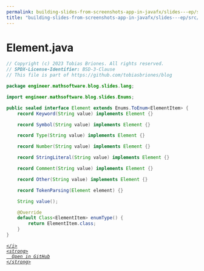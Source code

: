 ```yaml
---
permalink: building-slides-from-screenshots-app-in-javafx/slides---ep/src/main/java/engineer/mathsoftware/blog/slides/lang/Element.java.html
title: "building-slides-from-screenshots-app-in-javafx/slides---ep/src/main/java/engineer/mathsoftware/blog/slides/lang/Element.java"
---
```


# Element.java
```java
// Copyright (c) 2023 Tobias Briones. All rights reserved.
// SPDX-License-Identifier: BSD-3-Clause
// This file is part of https://github.com/tobiasbriones/blog

package engineer.mathsoftware.blog.slides.lang;

import engineer.mathsoftware.blog.slides.Enums;

public sealed interface Element extends Enums.ToEnum<ElementItem> {
    record Keyword(String value) implements Element {}

    record Symbol(String value) implements Element {}

    record Type(String value) implements Element {}

    record Number(String value) implements Element {}

    record StringLiteral(String value) implements Element {}

    record Comment(String value) implements Element {}

    record Other(String value) implements Element {}

    record TokenParsing(Element element) {}

    String value();

    @Override
    default Class<ElementItem> enumType() {
        return ElementItem.class;
    }
}

```
<div class="social open-gh-btn my-4">
  <a class="btn btn-github" href="https://github.com/tobiasbriones/test-blog-deploy/tree/main/swe/dev/java/javafx/drawing/productivity/building-slides-from-screenshots-app-in-javafx/slides---ep/src/main/java/engineer/mathsoftware/blog/slides/lang/Element.java" target="_blank">
    <i class="fab fa-github">
      
    </i>
    <strong>
      Open in GitHub
    </strong>
  </a>
</div>